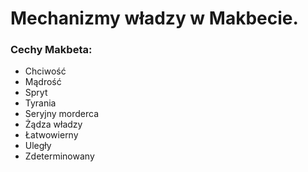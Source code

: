 # Mechanizmy władzy w Makbecie.
### Cechy Makbeta:
- Chciwość
- Mądrość
- Spryt
- Tyrania
- Seryjny morderca
- Żądza władzy
- Łatwowierny
- Uległy
- Zdeterminowany
